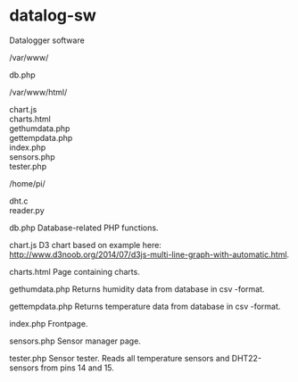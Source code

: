 # datalog-sw
Datalogger software

/var/www/

db.php  

/var/www/html/

chart.js  
charts.html  
gethumdata.php  
gettempdata.php  
index.php  
sensors.php  
tester.php

/home/pi/

dht.c  
reader.py  

db.php
Database-related PHP functions.

chart.js
D3 chart based on example here: http://www.d3noob.org/2014/07/d3js-multi-line-graph-with-automatic.html.

charts.html
Page containing charts.

gethumdata.php
Returns humidity data from database in csv -format.

gettempdata.php
Returns temperature data from database in csv -format.

index.php
Frontpage.

sensors.php
Sensor manager page.

tester.php
Sensor tester. Reads all temperature sensors and DHT22-sensors from pins 14 and 15.
